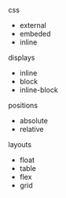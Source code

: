 css
  - external
  - embeded
  - inline

displays
  - inline
  - block
  - inline-block

positions
  - absolute
  - relative

layouts
  - float
  - table
  - flex
  - grid